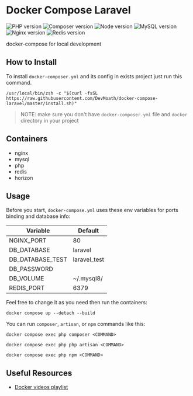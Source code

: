 # Docker Compose Laravel

![PHP version](https://img.shields.io/badge/PHP-8--FPM%20%7C%207.4--FPM-blue?style=for-the-badge)
![Composer version](https://img.shields.io/badge/Composer-2-blue?style=for-the-badge)
![Node version](https://img.shields.io/badge/node-15-blue?style=for-the-badge)
![MySQL version](https://img.shields.io/badge/mysql-8-blue?style=for-the-badge)
![Nginx version](https://img.shields.io/badge/nginx-1--alpine-blue?style=for-the-badge)
![Redis version](https://img.shields.io/badge/redis-6--alpine-blue?style=for-the-badge)

docker-compose for local development

## How to Install

To install `docker-composer.yml` and its config in exists project just run this command.

```shell
/usr/local/bin/zsh -c "$(curl -fsSL https://raw.githubusercontent.com/DevMoath/docker-compose-laravel/master/install.sh)"
```

> NOTE: make sure you don't have `docker-composer.yml` file and `docker` directory in your project

## Containers

* nginx
* mysql
* php
* redis
* horizon

## Usage

Before you start, `docker-compose.yml` uses these env variables for ports binding and database info:

| Variable         | Default         |
|------------------|-----------------|
| NGINX_PORT       | 80            |
| DB_DATABASE      | laravel          |
| DB_DATABASE_TEST | laravel_test          |
| DB_PASSWORD      |           |
| DB_VOLUME        | ~/.mysql8/        |
| REDIS_PORT       | 6379            |

Feel free to change it as you need then run the containers:

```shell script
docker compose up --detach --build
```

You can run `composer`, `artisan`, or `npm` commands like this:

```shell script
docker compose exec php composer <COMMAND>

docker compose exec php php artisan <COMMAND>

docker compose exec php npm <COMMAND>
```

## Useful Resources

* [Docker videos playlist](https://www.youtube.com/playlist?list=PLWXM1Hj1xHDZOjLQdz687d8GA8YQ7fpvX)
